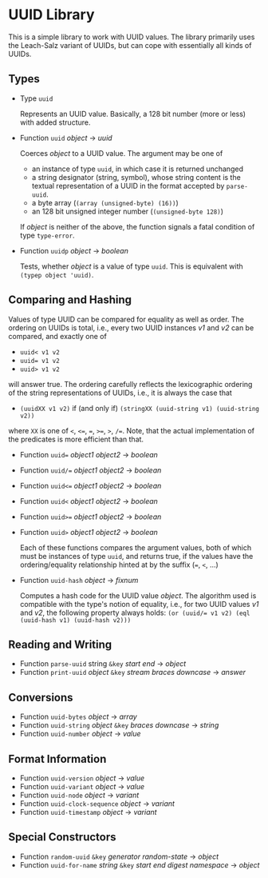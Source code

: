 # UUID Library

This is a simple library to work with UUID values. The library primarily
uses the Leach-Salz variant of UUIDs, but can cope with essentially all
kinds of UUIDs.

## Types

- Type `uuid`

  Represents an UUID value. Basically, a 128 bit number (more or less)
  with added structure.

- Function `uuid` _object_ &rarr; _uuid_

  Coerces _object_ to a UUID value. The argument may be one of 
  
  - an instance of type `uuid`, in which case it is returned unchanged
  - a string designator (string, symbol), whose string content is the 
    textual representation of a UUID in the format accepted by `parse-uuid`.
  - a byte array (`(array (unsigned-byte) (16))`)
  - an 128 bit unsigned integer number (`(unsigned-byte 128)`)
  
  If _object_ is neither of the above, the function signals a fatal
  condition of type `type-error`.

- Function `uuidp` _object_ &rarr; _boolean_

  Tests, whether _object_ is a value of type `uuid`. This is equivalent
  with `(typep object 'uuid)`.

## Comparing and Hashing

Values of type UUID can be compared for equality as well as order. The
ordering on UUIDs is total, i.e., every two UUID instances _v1_ and _v2_
can be compared, and exactly one of

 - `uuid< v1 v2`
 - `uuid= v1 v2`
 - `uuid> v1 v2`
 
will answer true. The ordering carefully reflects the lexicographic
ordering of the string representations of UUIDs, i.e., it is always the
case that

 - `(uuidXX v1 v2)` if (and only if) `(stringXX (uuid-string v1) (uuid-string v2))`
 
where `XX` is one of `<`, `<=`, `=`, `>=`, `>`, `/=`. Note, that the actual
implementation of the predicates is more efficient than that.

- Function `uuid=` _object1_ _object2_ &rarr; _boolean_
- Function `uuid/=` _object1_ _object2_ &rarr; _boolean_
- Function `uuid<=` _object1_ _object2_ &rarr; _boolean_
- Function `uuid<` _object1_ _object2_ &rarr; _boolean_
- Function `uuid>=` _object1_ _object2_ &rarr; _boolean_
- Function `uuid>` _object1_ _object2_ &rarr; _boolean_

  Each of these functions compares the argument values, both of which must
  be instances of type `uuid`, and returns true, if the values have the 
  ordering/equality relationship hinted at by the suffix (`=`, `<`, ...)

- Function `uuid-hash` _object_ &rarr; _fixnum_

  Computes a hash code for the UUID value _object_. The algorithm used is
  compatible with the type's notion of equality, i.e., for two UUID values
  _v1_ and _v2_, the following property always holds: `(or (uuid/= v1 v2) (eql (uuid-hash v1) (uuid-hash v2)))`

## Reading and Writing

- Function `parse-uuid` string `&key` _start_ _end_ &rarr; _object_
- Function `print-uuid` _object_ `&key` _stream_ _braces_ _downcase_ &rarr; _answer_

## Conversions

- Function `uuid-bytes` _object_ &rarr; _array_
- Function `uuid-string` _object_ `&key` _braces_ _downcase_ &rarr; _string_
- Function `uuid-number` _object_ &rarr; _value_

## Format Information

- Function `uuid-version` _object_ &rarr; _value_
- Function `uuid-variant` _object_ &rarr; _value_
- Function `uuid-node` _object_ &rarr; _variant_
- Function `uuid-clock-sequence` _object_ &rarr; _variant_
- Function `uuid-timestamp` _object_ &rarr; _variant_

## Special Constructors

- Function `random-uuid` `&key` _generator_ _random-state_ &rarr; _object_
- Function `uuid-for-name` _string_ `&key` _start_ _end_ _digest_ _namespace_ &rarr; _object_
